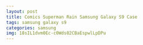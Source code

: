 ```yaml
---
layout: post
title: Comics Superman Rain Samsung Galaxy S9 Case
tags: samsung galaxy s9
categories: samsung
img: 18sIL1dvm0Ec-c0Wds02CBaEspwlLpDPu
---
```

